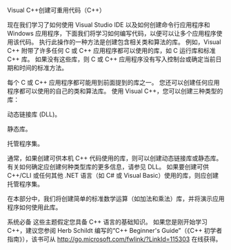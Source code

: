 Visual C++创建可重用代码（C++）

现在我们学习了如何使用 Visual Studio IDE 以及如何创建命令行应用程序和 Windows 应用程序，下面我们将学习如何编写代码，以便可以让多个应用程序使用该代码。 执行此操作的一种方法是创建包含相关类和算法的库。 例如，Visual C++ 附带了许多任何 C 或 C++ 应用程序都可以使用的库，如 C 运行库和标准 C++ 库。 如果没有这些库，则 C 或 C++ 应用程序没有写入控制台或确定当前日期和时间的标准方法。 

每个 C 或 C++ 应用程序都可能用到前面提到的库之一。 您还可以创建任何应用程序都可以使用的自己的类和算法库。 使用 Visual C++，您可以创建三种类型的库： 

动态链接库 (DLL)。

静态库。

托管程序集。

通常，如果创建可供本机 C++ 代码使用的库，则可以创建动态链接库或静态库。 有关如何确定应创建何种类型库的更多信息，请参见 DLL。 如果要创建可供 C++/CLI 或任何其他 .NET 语言（如 C# 或 Visual Basic）使用的库，则应创建托管程序集。 

在本部分中，我们将创建简单的标准数学运算（如加法和乘法）库，并将演示应用程序如何使用此库。

  系统必备 
这些主题假定您具备 C++ 语言的基础知识。 如果您是刚开始学习 C++，建议您参阅 Herb Schildt 编写的“C++ Beginner's Guide”（《C++ 初学者指南》），该书可从 http://go.microsoft.com/fwlink/?LinkId=115303 在线获得。 

